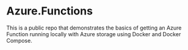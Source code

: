 # Azure.Functions
This is a public repo that demonstrates the basics of getting an Azure Function running locally with Azure storage using Docker and Docker Compose.

